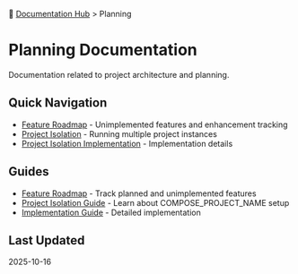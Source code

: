 📍 [Documentation Hub](../README.md) > Planning

# Planning Documentation

Documentation related to project architecture and planning.

## Quick Navigation

- [Feature Roadmap](./FEATURE-ROADMAP.md) - Unimplemented features and enhancement tracking
- [Project Isolation](./PROJECT-ISOLATION.md) - Running multiple project instances
- [Project Isolation Implementation](./PROJECT-ISOLATION-IMPLEMENTATION.md) - Implementation details

## Guides

- [Feature Roadmap](./FEATURE-ROADMAP.md) - Track planned and unimplemented features
- [Project Isolation Guide](./PROJECT-ISOLATION.md) - Learn about COMPOSE_PROJECT_NAME setup
- [Implementation Guide](./PROJECT-ISOLATION-IMPLEMENTATION.md) - Detailed implementation

## Last Updated
2025-10-16
